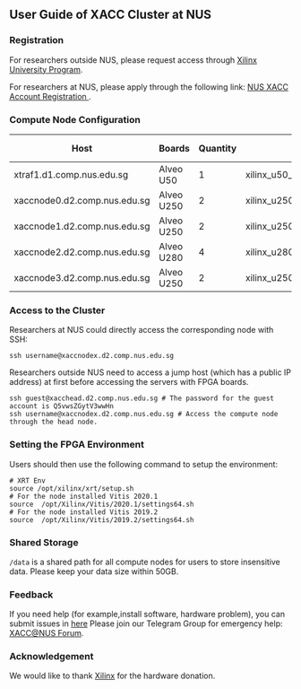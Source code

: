 

## User Guide of XACC Cluster at NUS

### Registration
For researchers outside NUS, please request access through [Xilinx University Program](https://www.xilinx.com/support/university/XUP-XACC.html).

For researchers at NUS, please apply through the following link: [NUS XACC Account Registration ](https://forms.gle/fvfPgJypd1sSWzHm8).

### Compute Node Configuration

|Host    | Boards |  Quantity | Shell Version | XRT Version | Vitis Version |
|--------|--------|-------|----------|-------------|-------------------|
| xtraf1.d1.comp.nus.edu.sg    |  Alveo U50 | 1 | xilinx_u50_gen3x16_xdma_201920_3 | 2.7.766 | Vitis 2020.1 |
| xaccnode0.d2.comp.nus.edu.sg |  Alveo U250 | 2 | xilinx_u250_xdma_201830_2 | 2.7.766 | Vitis 2020.1 |
| xaccnode1.d2.comp.nus.edu.sg |  Alveo U250 | 2 | xilinx_u250_xdma_201830_2 | 2.7.766 | Vitis 2020.1 |
| xaccnode2.d2.comp.nus.edu.sg |  Alveo U280 | 4 | xilinx_u280_xdma_201920_1 | 2.5.309 | Vitis 2019.2 |
| xaccnode3.d2.comp.nus.edu.sg |  Alveo U250 | 2 | xilinx_u250_qdma_201920_1 | 2.5.309 | Vitis 2019.2 |

### Access to the Cluster
Researchers at NUS could directly access the corresponding node with SSH: 
```shell
ssh username@xaccnodex.d2.comp.nus.edu.sg
```
Researchers outside NUS need to access a jump host (which has a public IP address) at first before accessing the servers with FPGA boards. 
```shell
ssh guest@xacchead.d2.comp.nus.edu.sg # The password for the guest account is Q5vwsZGytV3wwHn
ssh username@xaccnodex.d2.comp.nus.edu.sg # Access the compute node through the head node.
```

### Setting the FPGA Environment

Users should then use the following command to setup the environment:
```shell
# XRT Env
source /opt/xilinx/xrt/setup.sh
# For the node installed Vitis 2020.1
source  /opt/Xilinx/Vitis/2020.1/settings64.sh
# For the node installed Vitis 2019.2
source  /opt/Xilinx/Vitis/2019.2/settings64.sh
```

### Shared Storage

```/data``` is a shared path for all compute nodes for users to store insensitive data. 
Please keep your data size within 50GB.

### Feedback 

If you need help (for example,install software, hardware problem), you can submit issues in [here](https://github.com/XACCNUS/Cluster/issues/new)
Please join our Telegram Group for emergency help: [XACC@NUS Forum](https://github.com/XACCNUS/Cluster/issues/new).


### Acknowledgement
We would like to thank [Xilinx](https://www.xilinx.com/) for the hardware donation.
